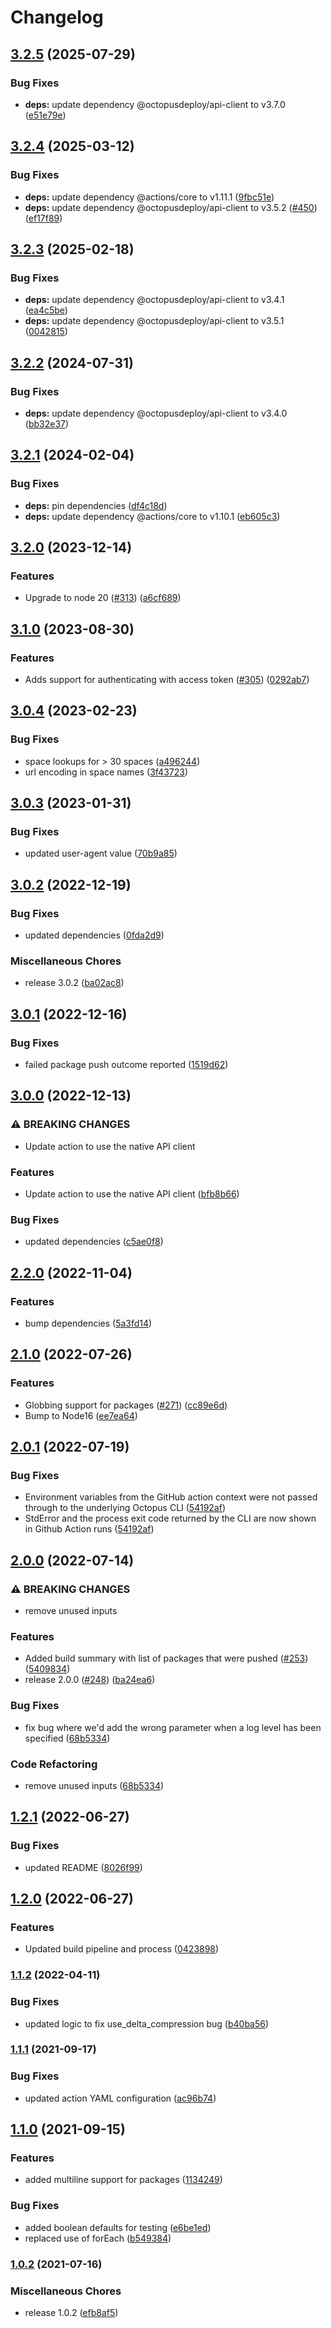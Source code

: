 # Changelog

## [3.2.5](https://github.com/OctopusDeploy/push-package-action/compare/v3.2.4...v3.2.5) (2025-07-29)


### Bug Fixes

* **deps:** update dependency @octopusdeploy/api-client to v3.7.0 ([e51e79e](https://github.com/OctopusDeploy/push-package-action/commit/e51e79e866cb751038c37e7988a697e378470991))

## [3.2.4](https://github.com/OctopusDeploy/push-package-action/compare/v3.2.3...v3.2.4) (2025-03-12)


### Bug Fixes

* **deps:** update dependency @actions/core to v1.11.1 ([9fbc51e](https://github.com/OctopusDeploy/push-package-action/commit/9fbc51eb78b66fe95285509d46055f403cb5b8f3))
* **deps:** update dependency @octopusdeploy/api-client to v3.5.2 ([#450](https://github.com/OctopusDeploy/push-package-action/issues/450)) ([ef17f89](https://github.com/OctopusDeploy/push-package-action/commit/ef17f8964bc47d8d8ef66994f0d2dde90172a723))

## [3.2.3](https://github.com/OctopusDeploy/push-package-action/compare/v3.2.2...v3.2.3) (2025-02-18)


### Bug Fixes

* **deps:** update dependency @octopusdeploy/api-client to v3.4.1 ([ea4c5be](https://github.com/OctopusDeploy/push-package-action/commit/ea4c5be6bd409db3a86e2616aae5419b7f7315c4))
* **deps:** update dependency @octopusdeploy/api-client to v3.5.1 ([0042815](https://github.com/OctopusDeploy/push-package-action/commit/00428151751031afe5b00f61282bcd1cf9230ab6))

## [3.2.2](https://github.com/OctopusDeploy/push-package-action/compare/v3.2.1...v3.2.2) (2024-07-31)


### Bug Fixes

* **deps:** update dependency @octopusdeploy/api-client to v3.4.0 ([bb32e37](https://github.com/OctopusDeploy/push-package-action/commit/bb32e379925b30919779ea2ab28afe9acfb66bd1))

## [3.2.1](https://github.com/OctopusDeploy/push-package-action/compare/v3.2.0...v3.2.1) (2024-02-04)


### Bug Fixes

* **deps:** pin dependencies ([df4c18d](https://github.com/OctopusDeploy/push-package-action/commit/df4c18d59bd9c48e8a7ef8e51f6ac87460639102))
* **deps:** update dependency @actions/core to v1.10.1 ([eb605c3](https://github.com/OctopusDeploy/push-package-action/commit/eb605c399aefe00169aa9ba48a6f19e3a026850c))

## [3.2.0](https://github.com/OctopusDeploy/push-package-action/compare/v3.1.0...v3.2.0) (2023-12-14)


### Features

* Upgrade to node 20 ([#313](https://github.com/OctopusDeploy/push-package-action/issues/313)) ([a6cf689](https://github.com/OctopusDeploy/push-package-action/commit/a6cf68969a6e7579c29f4f1d81b97282a15d7549))

## [3.1.0](https://github.com/OctopusDeploy/push-package-action/compare/v3.0.4...v3.1.0) (2023-08-30)


### Features

* Adds support for authenticating with access token ([#305](https://github.com/OctopusDeploy/push-package-action/issues/305)) ([0292ab7](https://github.com/OctopusDeploy/push-package-action/commit/0292ab77d93c0f51818ce47d6ea8476791e9ed0e))

## [3.0.4](https://github.com/OctopusDeploy/push-package-action/compare/v3.0.3...v3.0.4) (2023-02-23)

### Bug Fixes

* space lookups for &gt; 30 spaces ([a496244](https://github.com/OctopusDeploy/push-package-action/commit/a49624404acc0e58123ade5656e95a39c047c144))
* url encoding in space names ([3f43723](https://github.com/OctopusDeploy/push-package-action/commit/3f437237001aa3eb9c3815e07d977668935e223b))

## [3.0.3](https://github.com/OctopusDeploy/push-package-action/compare/v3.0.2...v3.0.3) (2023-01-31)


### Bug Fixes

* updated user-agent value ([70b9a85](https://github.com/OctopusDeploy/push-package-action/commit/70b9a859acfc4e4da6e246fb41f6930e061393d0))

## [3.0.2](https://github.com/OctopusDeploy/push-package-action/compare/v3.0.1...v3.0.2) (2022-12-19)


### Bug Fixes

* updated dependencies ([0fda2d9](https://github.com/OctopusDeploy/push-package-action/commit/0fda2d9cd68b1b7b5ef610194f2025c043151fb3))


### Miscellaneous Chores

* release 3.0.2 ([ba02ac8](https://github.com/OctopusDeploy/push-package-action/commit/ba02ac803457d7e70aa6a7826b66ed541484c609))

## [3.0.1](https://github.com/OctopusDeploy/push-package-action/compare/v3.0.0...v3.0.1) (2022-12-16)


### Bug Fixes

* failed package push outcome reported ([1519d62](https://github.com/OctopusDeploy/push-package-action/commit/1519d62d98c7d679d11c765e3ff2fba3c75eb69e))

## [3.0.0](https://github.com/OctopusDeploy/push-package-action/compare/v2.2.0...v3.0.0) (2022-12-13)


### ⚠ BREAKING CHANGES

* Update action to use the native API client

### Features

* Update action to use the native API client ([bfb8b66](https://github.com/OctopusDeploy/push-package-action/commit/bfb8b662f41b0ad7e03124a8537a21cc82e776ce))


### Bug Fixes

* updated dependencies ([c5ae0f8](https://github.com/OctopusDeploy/push-package-action/commit/c5ae0f881fe84461f703dec14777c4ed4ff20244))

## [2.2.0](https://github.com/OctopusDeploy/push-package-action/compare/v2.1.0...v2.2.0) (2022-11-04)


### Features

* bump dependencies ([5a3fd14](https://github.com/OctopusDeploy/push-package-action/commit/5a3fd14b20d3b1bc6164be57004c1b0fe14ce7b6))

## [2.1.0](https://github.com/OctopusDeploy/push-package-action/compare/v2.0.1...v2.1.0) (2022-07-26)


### Features

* Globbing support for packages ([#271](https://github.com/OctopusDeploy/push-package-action/issues/271)) ([cc89e6d](https://github.com/OctopusDeploy/push-package-action/commit/cc89e6da8eb2bf96b387642fb8197f18887f3935))
* Bump to Node16 ([ee7ea64](https://github.com/OctopusDeploy/push-package-action/commit/ee7ea64100f514fa132bce04ffc9b72336599c40))

## [2.0.1](https://github.com/OctopusDeploy/push-package-action/compare/v2.0.0...v2.0.1) (2022-07-19)


### Bug Fixes

* Environment variables from the GitHub action context were not passed through to the underlying Octopus CLI ([54192af](https://github.com/OctopusDeploy/push-package-action/commit/54192af3e733e94e49e7498c37000c8b01572e52))
* StdError and the process exit code returned by the CLI are now shown in Github Action runs ([54192af](https://github.com/OctopusDeploy/push-package-action/commit/54192af3e733e94e49e7498c37000c8b01572e52))

## [2.0.0](https://github.com/OctopusDeploy/push-package-action/compare/v1.2.1...v2.0.0) (2022-07-14)


### ⚠ BREAKING CHANGES

* remove unused inputs

### Features

* Added build summary with list of packages that were pushed ([#253](https://github.com/OctopusDeploy/push-package-action/issues/253)) ([5409834](https://github.com/OctopusDeploy/push-package-action/commit/54098349935277c044f57f16750bd2fa3fb7e395))
* release 2.0.0 ([#248](https://github.com/OctopusDeploy/push-package-action/issues/248)) ([ba24ea6](https://github.com/OctopusDeploy/push-package-action/commit/ba24ea6be13e5e89c2e0faa4f3d29f7fade95ed1))


### Bug Fixes

* fix bug where we'd add the wrong parameter when a log level has been specified ([68b5334](https://github.com/OctopusDeploy/push-package-action/commit/68b5334348cdc49750f5f0bc6ce6a41df04b61ab))


### Code Refactoring

* remove unused inputs ([68b5334](https://github.com/OctopusDeploy/push-package-action/commit/68b5334348cdc49750f5f0bc6ce6a41df04b61ab))

## [1.2.1](https://github.com/OctopusDeploy/push-package-action/compare/v1.2.0...v1.2.1) (2022-06-27)


### Bug Fixes

* updated README ([8026f99](https://github.com/OctopusDeploy/push-package-action/commit/8026f99cf977bd6c24395d27ab245dbdac24781f))

## [1.2.0](https://github.com/OctopusDeploy/push-package-action/compare/v1.1.2...v1.2.0) (2022-06-27)


### Features

* Updated build pipeline and process ([0423898](https://github.com/OctopusDeploy/push-package-action/commit/0423898b33e11eed09eea039292e7189cd133105))

### [1.1.2](https://www.github.com/OctopusDeploy/push-package-action/compare/v1.1.1...v1.1.2) (2022-04-11)


### Bug Fixes

* updated logic to fix use_delta_compression bug ([b40ba56](https://www.github.com/OctopusDeploy/push-package-action/commit/b40ba56f58a70b8a2aea302ab6c2aebb793cfb3a))

### [1.1.1](https://www.github.com/OctopusDeploy/push-package-action/compare/v1.1.0...v1.1.1) (2021-09-17)


### Bug Fixes

* updated action YAML configuration ([ac96b74](https://www.github.com/OctopusDeploy/push-package-action/commit/ac96b7434354b159fe078b2d85333e1e6fb8e5cd))

## [1.1.0](https://www.github.com/OctopusDeploy/push-package-action/compare/v1.0.2...v1.1.0) (2021-09-15)


### Features

* added multiline support for packages ([1134249](https://www.github.com/OctopusDeploy/push-package-action/commit/11342498f4ff8c63384fcee80b8a3b3a712b8a3d))


### Bug Fixes

* added boolean defaults for testing ([e6be1ed](https://www.github.com/OctopusDeploy/push-package-action/commit/e6be1edb6c92ad7ba6e06f092ff8835b7d726f4e))
* replaced use of forEach ([b549384](https://www.github.com/OctopusDeploy/push-package-action/commit/b54938442c3b9c1355b32288a8a0c3bcaa5a632a))

### [1.0.2](https://www.github.com/OctopusDeploy/push-package-action/compare/v1.0.1...v1.0.2) (2021-07-16)


### Miscellaneous Chores

* release 1.0.2 ([efb8af5](https://www.github.com/OctopusDeploy/push-package-action/commit/efb8af54e31e03fc01d4e98772aee914bd67e307))
